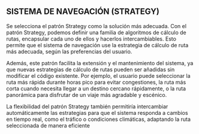 ## SISTEMA DE NAVEGACIÓN (STRATEGY) 

Se selecciona el patrón Strategy como la solución más adecuada. Con el patrón Strategy, podemos definir una familia de algoritmos de cálculo de rutas, encapsular cada uno de ellos y hacerlos intercambiables. Esto permite que el sistema de navegación use la estrategia de cálculo de ruta más adecuada, según las preferencias del usuario. 

Además, este patrón facilita la extensión y el mantenimiento del sistema, ya que nuevas estrategias de cálculo de rutas pueden ser añadidas sin modificar el código existente. Por ejemplo, el usuario puede seleccionar la ruta más rápida durante horas pico para evitar congestiones, la ruta más corta cuando necesita llegar a un destino cercano rápidamente, o la ruta panorámica para disfrutar de un viaje más agradable y escénico. 

La flexibilidad del patrón Strategy también permitiría intercambiar automáticamente las estrategias para que el sistema responda a cambios en tiempo real, como el tráfico o condiciones climáticas, adaptando la ruta seleccionada de manera eficiente 